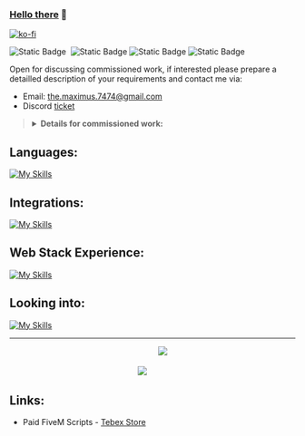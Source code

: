 ### [Hello there](https://i.giphy.com/xTiIzJSKB4l7xTouE8.webp) 👋

[![ko-fi](https://ko-fi.com/img/githubbutton_sm.svg)](https://ko-fi.com/Y8Y1WM2E6)

![Static Badge](https://img.shields.io/badge/Spoken%20Languages-636363)&nbsp;&nbsp;![Static Badge](https://img.shields.io/badge/English-012169)&nbsp;![Static Badge](https://img.shields.io/badge/Français-ce1127)&nbsp;![Static Badge](https://img.shields.io/badge/Deutsch-ffce00) 

Open for discussing commissioned work, if interested please prepare a detailled description of your requirements and contact me via:
* Email: <a href="mailto:the.maximus.7474@gmail.com">the.maximus.7474@gmail.com</a>
* Discord [ticket](https://discord.gg/PF2g8BfX9g)


> <details>
> <summary><b>Details for commissioned work:</b></summary>
>  Any sort of project has it's requirements, some will be based on decisions others will be imposed. These are very important when working on a project for someone else, not having clear requirements or not caring about them will lead to longer development times, higher costs and potential wasted time.
>  
> ### Requirements that are good to have:
> <li><b>Tech Stack</b>: What technologies do you want or need to use?</li>
> <li><b>Designs</b>: What's the wanted design ? What is the main colour theme, style (minimalist, futurist, etc...) ?</li>
> </details> 

## Languages:
[![My Skills](https://skills-icons.vercel.app/api/icons?i=html,css,js,ts,py,lua,sql&theme=dark)](https://skillicons.dev)
## Integrations:
[![My Skills](https://skills-icons.vercel.app/api/icons?i=git,github,githubactions,discordjs,sqlite,mariadb&theme=dark)](https://skillicons.dev)
## Web Stack Experience:
[![My Skills](https://skills-icons.vercel.app/api/icons?i=shadcnui,chakraui,pnpm,sqlite,react,tailwind,expressjs&theme=dark)](https://skillicons.dev)
## Looking into:
[![My Skills](https://skills-icons.vercel.app/api/icons?i=cpp,csharp,docker&theme=dark)](https://skillicons.dev)

<hr style="border-radius: 50px";>
<p align="center">
  <img src="https://github-readme-stats.vercel.app/api?username=Maximus7474&show_icons=true&theme=dark&show=reviews,prs_merged_percentage&hide_border=true" />
  &nbsp;&nbsp;&nbsp;
  <img src="https://github-readme-stats.vercel.app/api/top-langs/?username=Maximus7474&layout=compact&hide_border=true&theme=dark&langs_count=8&hide=batchfile,shell" style="margin-bottom: 2.5em;"/>
</p>

## Links:
- Paid FiveM Scripts - [Tebex Store](https://maximus-scripts.tebex.io/category/2765572)
